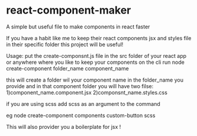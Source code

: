 # react-component-maker
A simple but useful file to make components in react faster

If you have a habit like me to keep their react components jsx and styles file in their specific folder this project will be useful!

Usage:
put the create-componsnt.js file in the src folder of your react app or anywhere where you like to keep your components
on the cli run 
node create-component folder_name component_name 

this will create a folder wil your component name in the folder_name you provide and in that component folder you will have two filse:
1)component_name.component.jsx
2)componsnt_name.styles.css

if you are using scss add scss as an argument to the command

eg node create-component components custom-button scss


This will also provider you a boilerplate for jsx !
